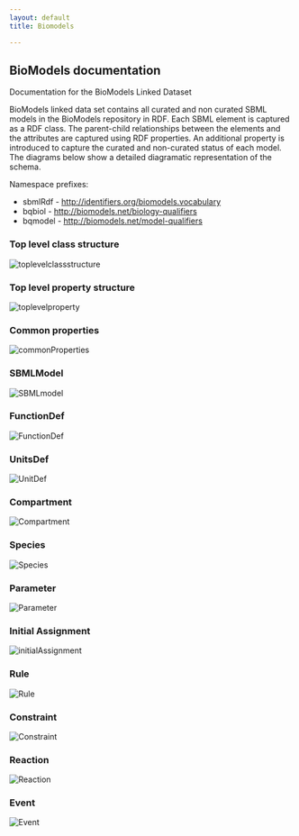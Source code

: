 ```yaml
---
layout: default
title: Biomodels

---
```


## BioModels documentation

Documentation for the BioModels Linked Dataset

BioModels linked data set contains all curated and non curated SBML models in the BioModels repository in RDF. Each SBML element is captured as a RDF class. The parent-child relationships between the elements and the attributes are captured using RDF properties. An additional property is introduced to capture the curated and non-curated status of each model. The diagrams below show a detailed diagramatic representation of the schema.

Namespace prefixes:
   - sbmlRdf - http://identifiers.org/biomodels.vocabulary
   - bqbiol - http://biomodels.net/biology-qualifiers
   - bqmodel - http://biomodels.net/model-qualifiers


### Top level class structure
![toplevelclassstructure](../static/biomodels/topLevelClassStructure-424x557.jpeg)

### Top level property structure
![toplevelproperty](../static/biomodels/topLevelPropertyStructure-851x648.jpeg)

### Common properties
![commonProperties](../static/biomodels/commonProperties.jpeg)

### SBMLModel
![SBMLmodel](../static/biomodels/sbmlModelProperties.jpeg)

### FunctionDef
![FunctionDef](../static/biomodels/functionDefProperties.jpeg)

### UnitsDef
![UnitDef](../static/biomodels/unitsDefProperties.jpeg)

### Compartment
![Compartment](../static/biomodels/compartmentProperties.jpeg)

### Species
![Species](../static/biomodels/speciesProperties.jpeg)

### Parameter
![Parameter](../static/biomodels/parameterProperties.jpeg)

### Initial Assignment
![initialAssignment](../static/biomodels/initAssignProperties.jpeg)

### Rule
![Rule](../static/biomodels/ruleProperties.jpeg)

### Constraint
![Constraint](../static/biomodels/constraintProperties.jpeg)

### Reaction
![Reaction](../static/biomodels/reaction.jpeg)

### Event
![Event](https://github.com/EBISPOT/RDF-platform/blob/gh-pages/static/biomodels/eventProperties.jpeg?raw=true)
